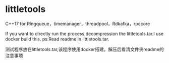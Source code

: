 # littletools
C++17 for Ringqueue，timemanager，threadpool，Rdkafka，rpccore

If you want to directly run the process,decompression the littletools.tar.I use docker  build this. 
ps:Read readme in littletools.tar.

测试程序放在littletools.tar,该程序使用docker搭建。解压后看清文件夹readme的注意事项
